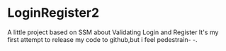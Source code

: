 # LoginRegister2
A little project based on SSM about Validating Login and Register
It's my first attempt to release my code to github,but i feel pedestrain- -.
